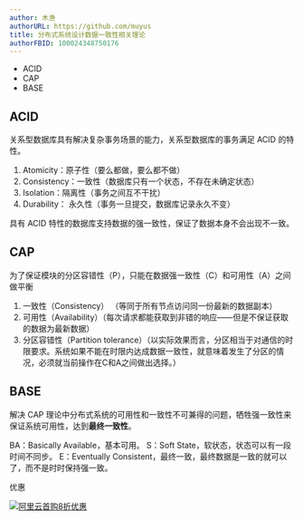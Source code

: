 ```yaml
---
author: 木渔
authorURL: https://github.com/muyus
title: 分布式系统设计数据一致性相关理论
authorFBID: 100024348750176
---
```


* ACID
* CAP
* BASE

<!--truncate-->

## ACID
关系型数据库具有解决复杂事务场景的能力，关系型数据库的事务满足 ACID 的特性。

1. Atomicity：原子性（要么都做，要么都不做）
2. Consistency：一致性（数据库只有一个状态，不存在未确定状态）
3. Isolation：隔离性（事务之间互不干扰）
4. Durability： 永久性（事务一旦提交，数据库记录永久不变）

具有 ACID 特性的数据库支持数据的强一致性，保证了数据本身不会出现不一致。

## CAP
为了保证模块的分区容错性（P），只能在数据强一致性（C）和可用性（A）之间做平衡

1. 一致性（Consistency） （等同于所有节点访问同一份最新的数据副本）
2. 可用性（Availability）（每次请求都能获取到非错的响应——但是不保证获取的数据为最新数据）
3. 分区容错性（Partition tolerance）（以实际效果而言，分区相当于对通信的时限要求。系统如果不能在时限内达成数据一致性，就意味着发生了分区的情况，必须就当前操作在C和A之间做出选择。）

## BASE
解决 CAP 理论中分布式系统的可用性和一致性不可兼得的问题，牺牲强一致性来保证系统可用性，达到**最终一致性**。

BA：Basically Available，基本可用。
S：Soft State，软状态，状态可以有一段时间不同步。
E：Eventually Consistent，最终一致，最终数据是一致的就可以了，而不是时时保持强一致。


优惠

[![阿里云首购8折优惠](http://muyus.oss-cn-beijing.aliyuncs.com/aliyun/%E9%A6%96%E8%B4%AD8%E6%8A%981000-60.png "阿里云首购8折优惠")](https://promotion.aliyun.com/ntms/act/ambassador/sharetouser.html?userCode=d2bitiiq&utm_source=d2bitiiq "阿里云首购8折优惠")

